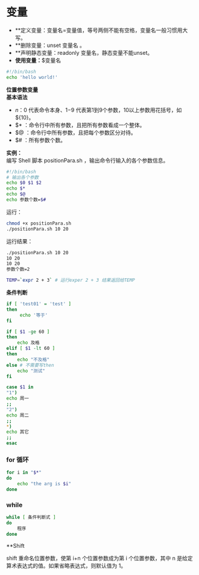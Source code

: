 # 变量

- **定义变量：变量名=变量值，等号两侧不能有空格，变量名一般习惯用大写。
- **删除变量：unset 变量名 。
- **声明静态变量：readonly 变量名，静态变量不能unset。
- **使用变量：**$变量名



```bash
#!/bin/bash 
echo 'hello world!'
```


**位置参数变量**  
**基本语法**

- $n ：$0 代表命令本身、$1-$9 代表第1到9个参数，10以上参数用花括号，如 ${10}。
- $* ：命令行中所有参数，且把所有参数看成一个整体。
- $@ ：命令行中所有参数，且把每个参数区分对待。
- $# ：所有参数个数。

**实例：**  
编写 Shell 脚本 positionPara.sh ，输出命令行输入的各个参数信息。

```bash
#!/bin/bash     
# 输出各个参数 
echo $0 $1 $2 
echo $* 
echo $@ 
echo 参数个数=$#
```

  
运行：

```bash
chmod +x positionPara.sh 
./positionPara.sh 10 20
```

  
运行结果：

```bash
./positionPara.sh 10 20 
10 20 
10 20 
参数个数=2
```


```bash
TEMP=`expr 2 + 3` # 运行exper 2 + 3 结果返回给TEMP
```

**条件判断**

```bash
if [ 'test01' = 'test' ] 
then
     echo '等于' 
fi  
```

```bash
if [ $1 -ge 60 ]
then
    echo 及格
elif [ $1 -lt 60 ]
then
    echo "不及格" 
else # 不需要写then
	echo "测试"
fi
```

```bash
case $1 in
"1")
echo 周一
;;
"2")
echo 周二
;;
*)
echo 其它
;;
esac
```

### **for 循环**


```bash
for i in "$*" 
do     
    echo "the arg is $i" 
done 
```

### while
```bash
while [ 条件判断式 ]
do
    程序
done 
```


**Shift

shift 重命名位置参数，使第 i+n 个位置参数成为第 i 个位置参数，其中 n 是给定算术表达式的值。如果省略表达式，则默认值为 1。